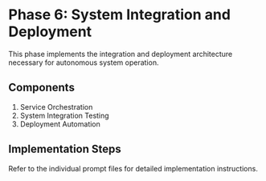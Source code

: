 # Phase 6: System Integration and Deployment

This phase implements the integration and deployment architecture necessary for autonomous system operation.

## Components

1. Service Orchestration
2. System Integration Testing
3. Deployment Automation

## Implementation Steps

Refer to the individual prompt files for detailed implementation instructions.
